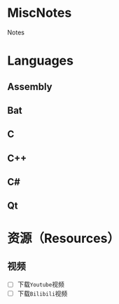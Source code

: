 # MiscNotes
Notes

# Languages

## Assembly

## Bat

## C

## C++

## C#

## Qt

# 资源（Resources）

## 视频

- [ ] 下载`Youtube`视频
- [ ] 下载`Bilibili`视频
